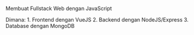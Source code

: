 Membuat Fullstack Web dengan JavaScript


Dimana:
	1. Frontend dengan VueJS
	2. Backend dengan NodeJS/Express
	3. Database dengan MongoDB
